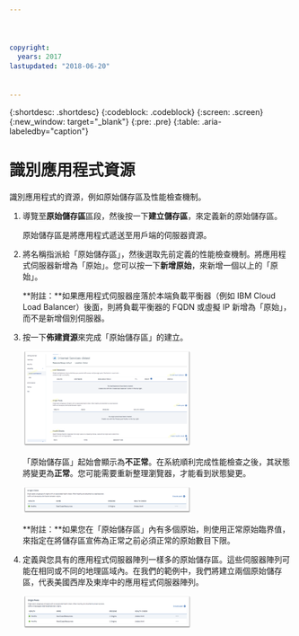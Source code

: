 ```yaml
---



copyright:
  years: 2017
lastupdated: "2018-06-20"


---
```


{:shortdesc: .shortdesc}
{:codeblock: .codeblock}
{:screen: .screen}
{:new_window: target="_blank"}
{:pre: .pre}
{:table: .aria-labeledby="caption"}

# 識別應用程式資源

識別應用程式的資源，例如原始儲存區及性能檢查機制。
 
1. 導覽至**原始儲存區**區段，然後按一下**建立儲存區**，來定義新的原始儲存區。 

   原始儲存區是將應用程式遞送至用戶端的伺服器資源。 
   
2. 將名稱指派給「原始儲存區」，然後選取先前定義的性能檢查機制。將應用程式伺服器新增為「原始」。您可以按一下**新增原始**，來新增一個以上的「原始」。 

   **附註：**如果應用程式伺服器座落於本端負載平衡器（例如 IBM Cloud Load Balancer）後面，則將負載平衡器的 FQDN 或虛擬 IP 新增為「原始」，而不是新增個別伺服器。 
   
3. 按一下**佈建資源**來完成「原始儲存區」的建立。  

   <img src="images/Reliability6.png" alt="圖片" style="width: 300px;"/>
   
   「原始儲存區」起始會顯示為**不正常**。在系統順利完成性能檢查之後，其狀態將變更為**正常**。您可能需要重新整理瀏覽器，才能看到狀態變更。 
   
   <img src="images/Reliability9.png" alt="圖片" style="width: 300px;"/>
   
   **附註：**如果您在「原始儲存區」內有多個原始，則使用正常原始臨界值，來指定在將儲存區宣佈為正常之前必須正常的原始數目下限。 
   
4. 定義與您具有的應用程式伺服器陣列一樣多的原始儲存區。這些伺服器陣列可能在相同或不同的地理區域內。在我們的範例中，我們將建立兩個原始儲存區，代表美國西岸及東岸中的應用程式伺服器陣列。 

   <img src="images/Reliability10.png" alt="圖片" style="width: 300px;"/>
